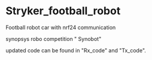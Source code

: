 # Stryker_football_robot
Football robot car with nrf24 communication 

synopsys robo competition " Synobot"

updated code can be found in "Rx_code" and "Tx_code".
